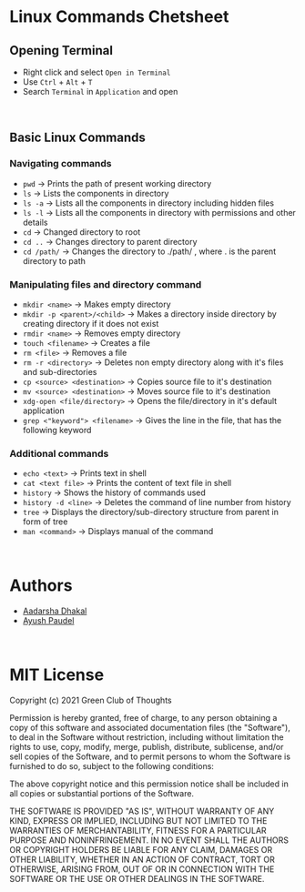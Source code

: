 # Linux Commands Chetsheet


## Opening Terminal

* Right click and select ```Open in Terminal```
* Use ```Ctrl``` + ```Alt``` + ```T```
* Search ```Terminal``` in ```Application``` and open



<br>

## Basic Linux Commands


### Navigating commands

* ```pwd```     -> Prints the path of present working directory
* ```ls```     -> Lists the components in directory
* ```ls -a```     -> Lists all the components in directory including hidden files
* ```ls -l```    -> Lists all the components in directory with permissions and other details
* ```cd```    -> Changed directory to root
* ```cd ..```    -> Changes directory to parent directory 
* ```cd /path/```   -> Changes the directory to ./path/ , where . is the parent directory to path

### Manipulating files and directory command

* ```mkdir <name>```    -> Makes empty directory
* ```mkdir -p <parent>/<child>```    -> Makes a <child> directory inside <parent> directory by creating <parent> directory if it does not exist
* ```rmdir <name>```    -> Removes empty directory 
* ```touch <filename>```    -> Creates a file
* ```rm <file>```   -> Removes a file
* ```rm -r <directory>```   -> Deletes non empty directory along with it's files and sub-directories
* ```cp <source> <destination>```   -> Copies source file to it's destination
* ```mv <source> <destination>```   -> Moves source file to it's destination
* ```xdg-open <file/directory>```   -> Opens the file/directory in it's default application
* ```grep <"keyword"> <filename>```   -> Gives the line in the file, that has the following keyword
  

### Additional commands

* ```echo <text>```     -> Prints text in shell
* ```cat <text file>```    -> Prints the content of text file in shell
* ```history```     -> Shows the history of commands used
* ```history -d <line>```    -> Deletes the command of line number <line> from history
* ```tree```      -> Displays the directory/sub-directory structure from parent in form of tree
* ```man <command>```     -> Displays manual of the command


<br>

# Authors
- [Aadarsha Dhakal](https://github.com/aadarshadhakalg/)
- [Ayush Paudel](https://github.com/AyushPaudel/)

<br>

# MIT License

Copyright (c) 2021 Green Club of Thoughts

Permission is hereby granted, free of charge, to any person obtaining a copy
of this software and associated documentation files (the "Software"), to deal
in the Software without restriction, including without limitation the rights
to use, copy, modify, merge, publish, distribute, sublicense, and/or sell
copies of the Software, and to permit persons to whom the Software is
furnished to do so, subject to the following conditions:

The above copyright notice and this permission notice shall be included in all
copies or substantial portions of the Software.

THE SOFTWARE IS PROVIDED "AS IS", WITHOUT WARRANTY OF ANY KIND, EXPRESS OR
IMPLIED, INCLUDING BUT NOT LIMITED TO THE WARRANTIES OF MERCHANTABILITY,
FITNESS FOR A PARTICULAR PURPOSE AND NONINFRINGEMENT. IN NO EVENT SHALL THE
AUTHORS OR COPYRIGHT HOLDERS BE LIABLE FOR ANY CLAIM, DAMAGES OR OTHER
LIABILITY, WHETHER IN AN ACTION OF CONTRACT, TORT OR OTHERWISE, ARISING FROM,
OUT OF OR IN CONNECTION WITH THE SOFTWARE OR THE USE OR OTHER DEALINGS IN THE
SOFTWARE.
